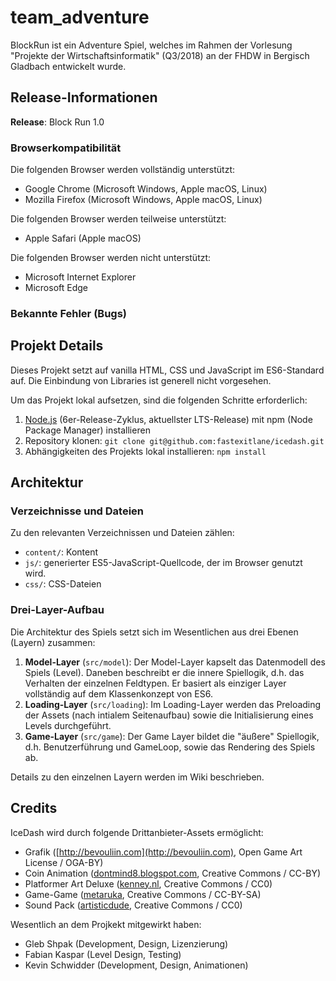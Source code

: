 # team_adventure
BlockRun ist ein Adventure Spiel, welches im Rahmen der Vorlesung "Projekte der Wirtschaftsinformatik" (Q3/2018) an der FHDW in Bergisch Gladbach entwickelt wurde.

## Release-Informationen
**Release**: Block Run 1.0

### Browserkompatibilität
Die folgenden Browser werden vollständig unterstützt:
* Google Chrome (Microsoft Windows, Apple macOS, Linux)
* Mozilla Firefox (Microsoft Windows, Apple macOS, Linux)

Die folgenden Browser werden teilweise unterstützt:
* Apple Safari (Apple macOS)

Die folgenden Browser werden nicht unterstützt:
* Microsoft Internet Explorer
* Microsoft Edge

### Bekannte Fehler (Bugs)


## Projekt Details
Dieses Projekt setzt auf vanilla HTML, CSS und JavaScript im ES6-Standard auf.
Die Einbindung von Libraries ist generell nicht vorgesehen.

Um das Projekt lokal aufsetzen, sind die folgenden Schritte erforderlich:
1. [Node.js](https://nodejs.org/de/) (6er-Release-Zyklus, aktuellster LTS-Release) mit npm (Node Package Manager) installieren
1. Repository klonen: `git clone git@github.com:fastexitlane/icedash.git`
2. Abhängigkeiten des Projekts lokal installieren: `npm install`

## Architektur
### Verzeichnisse und Dateien
Zu den relevanten Verzeichnissen und Dateien zählen:
* `content/`: Kontent
* `js/`: generierter ES5-JavaScript-Quellcode, der im Browser genutzt wird.
* `css/`: CSS-Dateien


### Drei-Layer-Aufbau
Die Architektur des Spiels setzt sich im Wesentlichen aus drei Ebenen (Layern) zusammen:
1. **Model-Layer** (`src/model`): Der Model-Layer kapselt das Datenmodell des Spiels (Level). Daneben beschreibt er die innere Spiellogik, d.h. das Verhalten der einzelnen Feldtypen. Er basiert als einziger Layer vollständig auf dem Klassenkonzept von ES6.
2. **Loading-Layer** (`src/loading`): Im Loading-Layer werden das Preloading der Assets (nach intialem Seitenaufbau) sowie die Initialisierung eines Levels durchgeführt.
3. **Game-Layer** (`src/game`): Der Game Layer bildet die "äußere" Spiellogik, d.h. Benutzerführung und GameLoop, sowie das Rendering des Spiels ab.

Details zu den einzelnen Layern werden im Wiki beschrieben.


## Credits
IceDash wird durch folgende Drittanbieter-Assets ermöglicht:
* Grafik ([http://bevouliin.com](http://bevouliin.com), Open Game Art License / OGA-BY)
* Coin Animation ([dontmind8.blogspot.com](dontmind8.blogspot.com), Creative Commons / CC-BY)
* Platformer Art Deluxe ([kenney.nl](kenney.nl), Creative Commons / CC0)
* Game-Game ([metaruka](https://opengameart.org/content/game-game), Creative Commons / CC-BY-SA)
* Sound Pack ([artisticdude](https://opengameart.org/content/rpg-sound-pack), Creative Commons / CC0)

Wesentlich an dem Projkekt mitgewirkt haben:
* Gleb Shpak (Development, Design, Lizenzierung)
* Fabian Kaspar (Level Design, Testing)
* Kevin Schwidder (Development, Design, Animationen)
